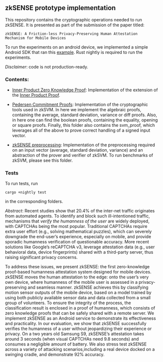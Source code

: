## zkSENSE prototype implementation

This repository contains the cryptographic operations needed to run zkSENSE. 
It is presented as part of the submission of the paper titled:

`zkSENSE: A Friction-less Privacy-Preserving Human Attestation Mechanism for Mobile Devices`

To run the experiments on an android device, we implemented a simple Android SDK that
ran this [example](./zkSENSE_rust_proof/examples/main.rs). Rust nightly is required to
run the experiments. 

*Disclaimer*: code is not production-ready.

### Contents:

- [Inner Product Zero Knowledge Proof](./inner_product_proof): 
Implementation of the extension of the [Inner Product Proof](https://github.com/dalek-cryptography/bulletproofs/blob/main/src/inner_product_proof.rs).

- [Pedersen Commitment Proofs](./pedersen_commitments_proofs): 
Implementation of the cryptographic tools used in zkSVM. In here 
we implement the algebraic proofs, containing the average, standard 
deviation, variance or diff proofs. Also, in here one can find the 
boolean proofs, containing the equality, opening or square proofs. 
Finally, this folder also contains the svm_proof, which leverages
all of the above to prove correct handling of a signed input vector. 

- [zkSENSE preprocessing](./zkSENSE_rust_proof): Implementation of 
the preprocessing required on an input vector (average, standard
deviation, variance) and an abstraction of the prover and verifier
of zkSVM. To run benchmarks of zkSVM, please see this folder. 

### Tests
To run tests, run
 
`cargo +nightly test`

in the corresponding folders. 

_Abstract_: Recent studies show that 20.4\% of the inter-net traffic 
originates from automated agents. To identify and block such 
ill-intentioned traffic, mechanisms that _verify the humanness of the 
user_ are widely deployed, with CAPTCHAs being the most popular. 
Traditional CAPTCHAs require extra user effort (e.g., solving 
mathematical puzzles), which can severely downgrade the end-user’s 
experience, especially on mobile, and provide sporadic humanness 
verification of questionable accuracy. More recent solutions like 
Google’s reCAPTCHA v3, leverage attestation data (e.g., user behavioral 
data, device fingerprints) shared with a third-party server, thus 
raising significant privacy concerns. 

To address these issues, we 
present zkSENSE: the first zero-knowledge proof-based humanness 
attestation system designed for mobile devices. zkSENSE moves the 
human attestation to the edge: onto the user’s very own device, where 
humanness of the mobile user is assessed in a privacy-preserving and 
seamless manner. zkSENSE achieves this by classifying motion sensor 
outputs of the mobile device, based on a model trained by using both 
publicly available sensor data and data collected from a small group 
of volunteers. To ensure the integrity of the process, the 
classification result is enclosed in a proof of humanness, which 
consists of zero knowledge proofs that can be safely shared with a 
remote server. We implement zkSENSE as an Android service to demonstrate 
its effectiveness and practicality. In our evaluation, we show that 
zkSENSE successfully verifies the humanness of a user without 
jeopardizing their experience or privacy. On a two years old Samsung S9,
zkSENSE’s attestation takes around 3 seconds (when visual CAPTCHAs need 
9.8 seconds) and consumes a negligible amount of battery. We also 
stress test zkSENSE across a variety of attacking scenarios,including 
a real device docked on a swinging cradle, and demonstrate 92\% accuracy.